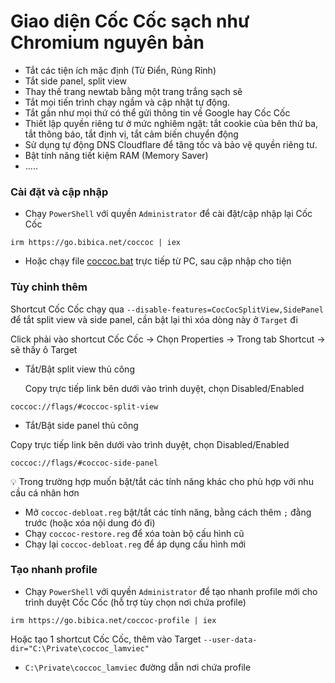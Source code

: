 # Giao diện Cốc Cốc sạch như Chromium nguyên bản

- Tắt các tiện ích mặc định (Từ Điển, Rủng Rỉnh)
- Tắt side panel, split view
- Thay thế trang newtab bằng một trang trắng sạch sẽ
- Tắt mọi tiến trình chạy ngầm và cập nhật tự động.
- Tắt gần như mọi thứ có thể gửi thông tin về Google hay Cốc Cốc
- Thiết lập quyền riêng tư ở mức nghiêm ngặt: tắt cookie của bên thứ ba, tắt thông báo, tắt định vị, tắt cảm biến chuyển động
- Sử dụng tự động DNS Cloudflare để tăng tốc và bảo vệ quyền riêng tư.
- Bật tính năng tiết kiệm RAM (Memory Saver)
- .....
### Cài đặt và cập nhập
- Chạy `PowerShell` với quyền `Administrator` để cài đặt/cập nhập lại Cốc Cốc
```
irm https://go.bibica.net/coccoc | iex
```
- Hoặc chạy file [coccoc.bat](https://github.com/bibicadotnet/coccoc-debloat/archive/latest.zip) trực tiếp từ PC, sau cập nhập cho tiện
### Tùy chỉnh thêm
Shortcut Cốc Cốc chạy qua `--disable-features=CocCocSplitView,SidePanel` để tắt split view và side panel, cần bật lại thì xóa dòng này ở `Target` đi

Click phải vào shortcut Cốc Cốc -> Chọn Properties  -> Trong tab Shortcut -> sẽ thấy ô Target

- Tắt/Bật split view thủ công

  Copy trực tiếp link bên dưới vào trình duyệt, chọn Disabled/Enabled
```
coccoc://flags/#coccoc-split-view
```
- Tắt/Bật side panel thủ công

Copy trực tiếp link bên dưới vào trình duyệt, chọn Disabled/Enabled
```
coccoc://flags/#coccoc-side-panel
```
💡 Trong trường hợp muốn bặt/tắt các tính năng khác cho phù hợp với nhu cầu cá nhân hơn
- Mở `coccoc-debloat.reg` bật/tắt các tính năng, bằng cách thêm `;` đằng trước (hoặc xóa nội dung đó đi)
- Chạy `coccoc-restore.reg` để xóa toàn bộ cấu hình cũ
- Chạy lại `coccoc-debloat.reg` để áp dụng cấu hình mới

### Tạo nhanh profile
- Chạy `PowerShell` với quyền `Administrator` để tạo nhanh profile mới cho trình duyệt Cốc Cốc (hỗ trợ tùy chọn nơi chứa profile)
```
irm https://go.bibica.net/coccoc-profile | iex
```
Hoặc tạo 1 shortcut Cốc Cốc, thêm vào Target `--user-data-dir="C:\Private\coccoc_lamviec"` 
- `C:\Private\coccoc_lamviec` đường dẫn nơi chứa profile
